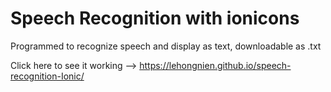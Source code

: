 # Speech Recognition with ionicons
Programmed to recognize speech and display as text, downloadable as .txt


Click here to see it working --> https://lehongnien.github.io/speech-recognition-Ionic/


